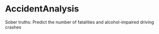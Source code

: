 # AccidentAnalysis
Sober truths: Predict the number of fatalities and alcohol-impaired driving crashes
